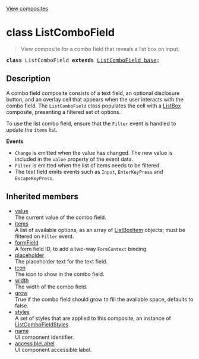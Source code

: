 [View composites](../index.md)

# class ListComboField

> View composite for a combo field that reveals a list box on input.

<pre class="docgen_signature"><b>class</b> ListComboField <b>extends</b> <a href="ListComboField_base.md">ListComboField_base</a>;</pre>

## Description

A combo field composite consists of a text field, an optional disclosure button, and an overlay cell that appears when the user interacts with the combo field. The `ListComboField` class populates the cell with a [ListBox](ListBox.md) composite, presenting a filtered set of options.

To use the list combo field, ensure that the `Filter` event is handled to update the `items` list.

**Events**
- `Change` is emitted when the value has changed. The new value is included in the `value` property of the event data.
- `Filter` is emitted when the list of items needs to be filtered.
- The text field emits events such as `Input`, `EnterKeyPress` and `EscapeKeyPress`.

## Inherited members

- [<!--{ref:property}-->value](ListComboField_base_value.md) \
    The current value of the combo field.
- [<!--{ref:property}-->items](ListComboField_base_items.md) \
    A list of available options, as an array of [ListBoxItem](ListBoxItem.md) objects; must be filtered on `Filter` event.
- [<!--{ref:property}-->formField](ListComboField_base_formField.md) \
    A form field ID, to add a two-way `FormContext` binding.
- [<!--{ref:property}-->placeholder](ListComboField_base_placeholder.md) \
    The placeholder text for the text field.
- [<!--{ref:property}-->icon](ListComboField_base_icon.md) \
    The icon to show in the combo field.
- [<!--{ref:property}-->width](ListComboField_base_width.md) \
    The width of the combo field.
- [<!--{ref:property}-->grow](ListComboField_base_grow.md) \
    True if the combo field should grow to fill the available space, defaults to false.
- [<!--{ref:property}-->styles](ListComboField_base_styles.md) \
    A set of styles that are applied to this composite, an instance of [ListComboFieldStyles](ListComboFieldStyles.md).
- [<!--{ref:property}-->name](ListComboField_base_name.md) \
    UI component identifier.
- [<!--{ref:property}-->accessibleLabel](ListComboField_base_accessibleLabel.md) \
    UI component accessible label.